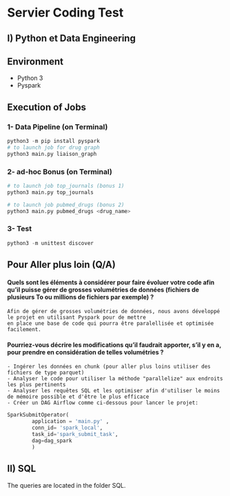 # Servier Coding Test

## I) Python et Data Engineering

##  Environment

- Python 3
- Pyspark

## Execution of Jobs

### 1- Data Pipeline (on Terminal)
```python
python3 -m pip install pyspark
# to launch job for drug graph
python3 main.py liaison_graph
```

### 2- ad-hoc Bonus (on Terminal)
```python
# to launch job top_journals (bonus 1)
python3 main.py top_journals

# to launch job pubmed_drugs (bonus 2)
python3 main.py pubmed_drugs <drug_name>
```

### 3- Test

```python
python3 -m unittest discover
```


## Pour Aller plus loin (Q/A)

#### Quels sont les éléments à considérer pour faire évoluer votre code afin qu’il puisse gérer de grosses volumétries de données (fichiers de plusieurs To ou millions de fichiers par exemple) ?
```text
Afin de gérer de grosses volumétries de données, nous avons développé le projet en utilisant Pyspark pour de mettre
en place une base de code qui pourra être paralellisée et optimisée facilement.
```
#### Pourriez-vous décrire les modifications qu’il faudrait apporter, s’il y en a, pour prendre en considération de telles volumétries ?
```text
- Ingérer les données en chunk (pour aller plus loins utiliser des fichiers de type parquet) 
- Analyser le code pour utiliser la méthode "parallelize" aux endroits les plus pertinents
- Analyser les requêtes SQL et les optimiser afin d'utiliser le moins de mémoire possible et d'être le plus efficace
- Créer un DAG Airflow comme ci-dessous pour lancer le projet:
```
```python
SparkSubmitOperator(
		application = 'main.py' ,
		conn_id= 'spark_local', 
		task_id='spark_submit_task', 
		dag=dag_spark
		)
```

## II) SQL

The queries are located in the folder SQL.